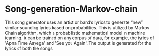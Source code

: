 # Song-generation-Markov-chain
This song generator uses an artist or band’s lyrics to generate “new” similar-sounding lyrics based on probabilities. This is utilized by Markov Chain algorithm, which a probabilistic mathematical model in machine learning. It can be trained on any corpus of data, for example, the lyrics of 'Apna Time Aayega' and 'See you Again'. The output is generated for the lyrics of both the songs. 
